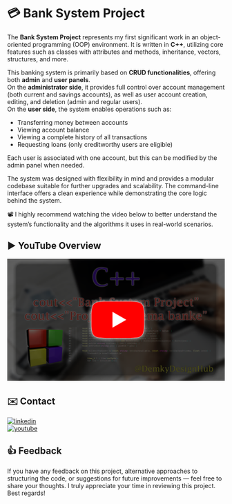 # 💳 Bank System Project

The **Bank System Project** represents my first significant work in an object-oriented programming (OOP) environment. It is written in **C++**, utilizing core features such as classes with attributes and methods, inheritance, vectors, structures, and more.

This banking system is primarily based on **CRUD functionalities**, offering both **admin** and **user panels**.  
On the **administrator side**, it provides full control over account management (both current and savings accounts), as well as user account creation, editing, and deletion (admin and regular users).  
On the **user side**, the system enables operations such as:

- Transferring money between accounts  
- Viewing account balance  
- Viewing a complete history of all transactions  
- Requesting loans (only creditworthy users are eligible)  

Each user is associated with one account, but this can be modified by the admin panel when needed.

The system was designed with flexibility in mind and provides a modular codebase suitable for further upgrades and scalability. The command-line interface offers a clean experience while demonstrating the core logic behind the system.

📽️ I highly recommend watching the video below to better understand the system’s functionality and the algorithms it uses in real-world scenarios.

## ▶️ YouTube Overview

[![Bank System Project in C++ | Implementation with practical examples](images/banksystem_thumb.png)](https://www.youtube.com/watch?v=XMNv7Tua7ZE)

## ✉️ Contact

[![linkedin](https://img.shields.io/badge/LinkedIn-0077B5?style=for-the-badge&logo=linkedin&logoColor=white)](https://www.linkedin.com/in/demir-halilbasic/)  
[![youtube](https://img.shields.io/badge/YouTube-FF0000?style=for-the-badge&logo=youtube&logoColor=white)](https://www.youtube.com/@DemkyDesignHub)

## 👍 Feedback

If you have any feedback on this project, alternative approaches to structuring the code, or suggestions for future improvements — feel free to share your thoughts. I truly appreciate your time in reviewing this project. Best regards!
